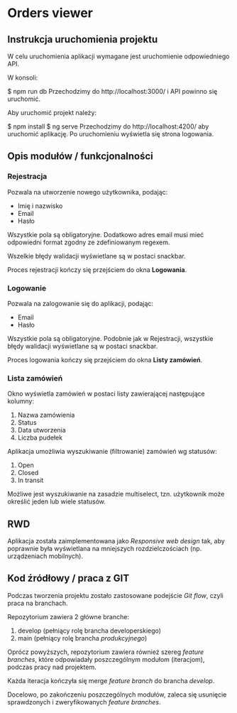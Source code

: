 # Orders viewer

## Instrukcja uruchomienia projektu

W celu uruchomienia aplikacji wymagane jest uruchomienie odpowiedniego API.

W konsoli:

$ npm run db 
Przechodzimy do http://localhost:3000/ i API powinno się uruchomić.

Aby uruchomić projekt należy:

$ npm install
$ ng serve 
Przechodzimy do http://localhost:4200/ aby uruchomić aplikację. Po uruchomieniu wyświetla się strona logowania. 

## Opis modułów / funkcjonalności

### Rejestracja
Pozwala na utworzenie nowego użytkownika, podając:
- Imię i nazwisko
- Email
- Hasło 

Wszystkie pola są obligatoryjne.
Dodatkowo adres email musi mieć odpowiedni format zgodny ze zdefiniowanym regexem.

Wszelkie błędy walidacji wyświetlane są w postaci snackbar.

Proces rejestracji kończy się przejściem do okna **Logowania**.

### Logowanie
Pozwala na zalogowanie się do aplikacji, podając:
- Email
- Hasło

Wszystkie pola są obligatoryjne.
Podobnie jak w Rejestracji, wszystkie błędy walidacji wyświetlane są w postaci snackbar.

Proces logowania kończy się przejściem do okna **Listy zamówień**.

### Lista zamówień
Okno wyświetla zamówień w postaci listy zawierającej następujące kolumny:
1. Nazwa zamówienia 
2. Status
3. Data utworzenia 
4. Liczba pudełek

Aplikacja umożliwia wyszukiwanie (filtrowanie) zamówień wg statusów:
1. Open
2. Closed
3. In transit

Możliwe jest wyszukiwanie na zasadzie multiselect, tzn. użytkownik może określić jeden lub wiele statusów.

## RWD
Aplikacja została zaimplementowana jako *Responsive web design* tak, aby poprawnie była wyświetlana na mniejszych rozdzielczościach (np. urządzeniach mobilnych).

## Kod źródłowy / praca z GIT
Podczas tworzenia projektu zostało zastosowane podejście *Git flow*, czyli praca na branchach.

Repozytorium zawiera 2 główne branche:
1. develop (pełniący rolę brancha developerskiego)
2. main (pełniący rolę brancha *produkcyjnego*)

Oprócz powyższych, repozytorium zawiera również szereg *feature branches*, które odpowiadały poszczególnym modułom (iteracjom), podczas pracy nad projektem.

Każda iteracja kończyła się merge *feature branch* do brancha *develop*.

Docelowo, po zakończeniu poszczególnych modułów, zaleca się usunięcie sprawdzonych i zweryfikowanych *feature branches*.



